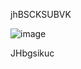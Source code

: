 jhBSCKSUBVK

![image](https://github.com/user-attachments/assets/1006d70b-7287-4fc0-b342-510d31445c16)


JHbgsikuc
